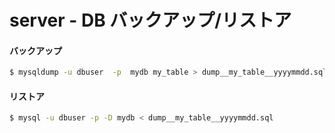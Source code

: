 # server - DB バックアップ/リストア

#### バックアップ

```bash
$ mysqldump -u dbuser  -p  mydb my_table > dump__my_table__yyyymmdd.sql
```


#### リストア

```bash 
$ mysql -u dbuser -p -D mydb < dump__my_table__yyyymmdd.sql 
```
